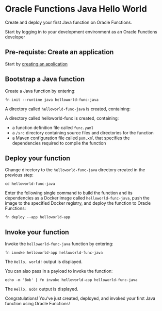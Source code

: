 # Oracle Functions Java Hello World

Create and deploy your first Java function on Oracle Functions.

Start by logging in to your development environment as an Oracle Functions developer

## Pre-requiste: Create an application

Start by [creating an application](create-application.md)

## Bootstrap a Java function

 Create a Java function by entering:

`fn init --runtime java helloworld-func-java`

A directory called `helloworld-func-java` is created, containing:

A directory called helloworld-func is created, containing:

- a function definition file called `func.yaml`
- a `/src` directory containing source files and directories for the function
- a Maven configuration file called `pom.xml` that specifies the dependencies required to compile the function

## Deploy your function

Change directory to the `helloworld-func-java` directory created in the previous step:

`cd helloworld-func-java`

Enter the following single command to build the function and its dependencies as a Docker image called `helloworld-func-java`, push the image to the specified Docker registry, and deploy the function to Oracle Functions:

`fn deploy --app helloworld-app`

## Invoke your function

Invoke the `helloworld-func-java` function by entering:

`fn invoke helloworld-app helloworld-func-java`

The `Hello, world!` output is displayed.

You can also pass in a payload to invoke the function:

`echo -n 'Bob' | fn invoke helloworld-app helloworld-func-java`

The `Hello, Bob!` output is displayed.

Congratulations! You've just created, deployed, and invoked your first Java function using Oracle Functions!
